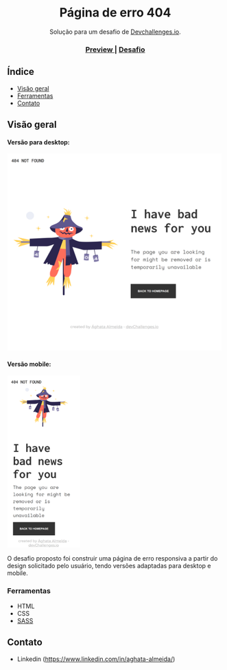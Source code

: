 <!-- Please update value in the {}  -->

<h1 align="center">Página de erro 404</h1>

<div align="center">
   Solução para um desafio de <a href="http://devchallenges.io" target="_blank">Devchallenges.io</a>.
</div>

<div align="center">
  <h3>
    <a href="https://https://404-page-dev-challenges.vercel.app/" target="_blank" >
      Preview
    </a>
    <span> | </span>
    <a href="https://devchallenges.io/challenges/wBunSb7FPrIepJZAg0sY"  target="_blank" >
      Desafio
    </a>
  </h3>
</div>

<!-- TABLE OF CONTENTS -->

## Índice

- [Visão geral](#visão-geral)
- [Ferramentas](#ferramentas)
- [Contato](#contato)

<!-- OVERVIEW -->

## Visão geral

<h4>Versão para desktop:</h4>
 <img src="https://github.com/a-almeida10/404-page-dev-challenges/blob/main/screenshots/desktop-version.png" width="500px"/>
 <h4>Versão mobile:</h4>
 <img src="https://github.com/a-almeida10/404-page-dev-challenges/blob/main/screenshots/mobile-version.png" height="400px"/>
 
 O desafio proposto foi construir uma página de erro responsiva a partir do design solicitado pelo usuário, tendo versões adaptadas para desktop e mobile. 





### Ferramentas

<!-- This section should list any major frameworks that you built your project using. Here are a few examples.-->

- HTML
- CSS
- [SASS](https://sass-lang.com/)

## Contato

- Linkedin (https://www.linkedin.com/in/aghata-almeida/)
